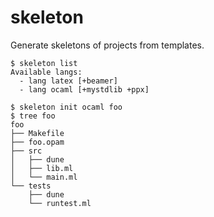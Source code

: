 # skeleton

Generate skeletons of projects from templates.

```
$ skeleton list
Available langs:
  - lang latex [+beamer]
  - lang ocaml [+mystdlib +ppx]

$ skeleton init ocaml foo
$ tree foo
foo
├── Makefile
├── foo.opam
├── src
│   ├── dune
│   ├── lib.ml
│   └── main.ml
└── tests
    ├── dune
    └── runtest.ml
```
